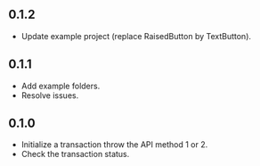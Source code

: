 ## 0.1.2

* Update example project (replace RaisedButton by TextButton).

## 0.1.1

- Add example folders.
- Resolve issues.

## 0.1.0

- Initialize a transaction throw the API method 1 or 2.
- Check the transaction status.

